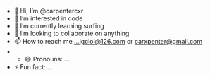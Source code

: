 - 👋 Hi, I’m @carpentercxr
- 👀 I’m interested in code
- 🌱 I’m currently learning surfing
- 💞️ I’m looking to collaborate on anything
- 📫 How to reach me ...lgclol@126.com or carxpenter@gmail.com
- - 😄 Pronouns: ...
- ⚡ Fun fact: ...

<!---
carpentercxr/carpentercxr is a ✨ special ✨ repository because its `README.md` (this file) appears on your GitHub profile.
You can click the Preview link to take a look at your changes.
--->
